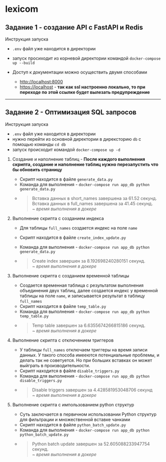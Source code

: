 # lexicom

## Задание 1 - создание API с FastAPI и Redis
Инструкция запуска 

+ `.env` файл уже находится в директории 

+ запуск просиходит из корневой директории командой
`docker-compose up --build`

+ Доступ к документации можно осуществить двумя способами
    + <http://localhost:8000>
    + <https://localhost> - **так как ssl настроенно локально, то при переходе по этой ссылке будет вылезать предупреждение**

---
## Задание 2 - Оптимизация SQL запросов
Инструкция запуска 
+ `.env` файл уже находится в директории
+ нужно перейти из основной директории в дирексторию `db` с помощью команды
`cd db`
+ запуск происходит командой `docker-compose up -d`


1. Создание и наполнение таблиц - **После каждого выполнения скрипта, 
создание и наполнение таблиц нужно перезапустить что бы обновить страницу**
   + Скрипт находится в файле `generate_data.py`
   + Команда для выполнения - `docker-compose run app_db python generate_data.py`
   + > Вставка данных в short_names завершена за 61.52 секунд.<br>
   Вставка данных в full_names завершена за 41.45 секунд.<br>
   *~ время выполнения в докере*

2. Выполнение скрипта с созданием индекса
    + Для таблицы `full_names` создается индекс на поле `name`
    + Скрипт находится в файле `create_index_update.py`

    + Команда для выполнения - `docker-compose run app_db python generate_data.py`
    + > Create index завершен за 8.192698240280151 секунд.<br>
       *~ время выполнения в докере*
3. Выполнение скрипта с созданием временной таблицы
    + Создается временная таблица с результатом выполнения объединения двух таблиц, 
далее создается индекс у временной таблицы на поле `name`, и записывается результат в таблицу `full_names`
    + Скрипт находится в файле `temp_table.py`
    + Команда для выполнения - `docker-compose run app_db python temp_table.py`
    + > Temp table завершен за 6.6355674266815186 секунд.<br>
       *~ время выполнения в докере*

4. Выполнение скрипта с отключением триггеров
    + У таблицы `full_names` отключаем триггеры на время записи данных.
У такого способа имееются потенциальные проблемы, и делать так не советуется. 
Но при больших вставках он может выйграть в производительности.
    + Скрипт находится в файле `disable_triggers.py`
    + Команда для выполнения - `docker-compose run app_db python disable_triggers.py`
    + > Disable triggers завершен за 4.428581953048706 секунд<br>
       *~ время выполнения в докере*


5. Выполнение скрипта с импользованием python структур
    + Суть заключается в первичном использовании Python структур для фильтрации 
и множественной вставке чанками
    + Скрипт находится в файле `python_batch_update.py`
    + Команда для выполнения - `docker-compose run app_db python python_batch_update.py`
    + > Python batch update завершен за 52.605088233947754 секунд.<br>
       *~ время выполнения в докере*
    






